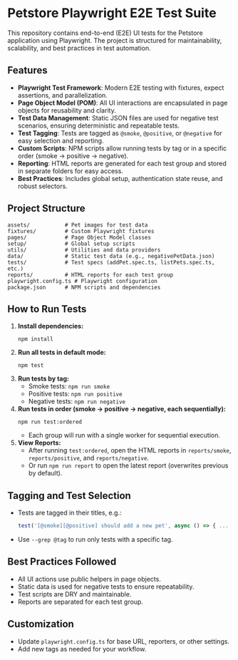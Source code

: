 # Petstore Playwright E2E Test Suite

This repository contains end-to-end (E2E) UI tests for the Petstore application using Playwright. The project is structured for maintainability, scalability, and best practices in test automation.

## Features
- **Playwright Test Framework**: Modern E2E testing with fixtures, expect assertions, and parallelization.
- **Page Object Model (POM)**: All UI interactions are encapsulated in page objects for reusability and clarity.
- **Test Data Management**: Static JSON files are used for negative test scenarios, ensuring deterministic and repeatable tests.
- **Test Tagging**: Tests are tagged as `@smoke`, `@positive`, or `@negative` for easy selection and reporting.
- **Custom Scripts**: NPM scripts allow running tests by tag or in a specific order (smoke → positive → negative).
- **Reporting**: HTML reports are generated for each test group and stored in separate folders for easy access.
- **Best Practices**: Includes global setup, authentication state reuse, and robust selectors.

## Project Structure
```
assets/           # Pet images for test data
fixtures/         # Custom Playwright fixtures
pages/            # Page Object Model classes
setup/            # Global setup scripts
utils/            # Utilities and data providers
data/             # Static test data (e.g., negativePetData.json)
tests/            # Test specs (addPet.spec.ts, listPets.spec.ts, etc.)
reports/          # HTML reports for each test group
playwright.config.ts # Playwright configuration
package.json      # NPM scripts and dependencies
```

## How to Run Tests
1. **Install dependencies:**
   ```
   npm install
   ```
2. **Run all tests in default mode:**
   ```
   npm test
   ```
3. **Run tests by tag:**
   - Smoke tests: `npm run smoke`
   - Positive tests: `npm run positive`
   - Negative tests: `npm run negative`
4. **Run tests in order (smoke → positive → negative, each sequentially):**
   ```
   npm run test:ordered
   ```
   - Each group will run with a single worker for sequential execution.
5. **View Reports:**
   - After running `test:ordered`, open the HTML reports in `reports/smoke`, `reports/positive`, and `reports/negative`.
   - Or run `npm run report` to open the latest report (overwrites previous by default).

## Tagging and Test Selection
- Tests are tagged in their titles, e.g.:
  ```js
  test('[@smoke][@positive] should add a new pet', async () => { ... })
  ```
- Use `--grep @tag` to run only tests with a specific tag.

## Best Practices Followed
- All UI actions use public helpers in page objects.
- Static data is used for negative tests to ensure repeatability.
- Test scripts are DRY and maintainable.
- Reports are separated for each test group.

## Customization
- Update `playwright.config.ts` for base URL, reporters, or other settings.
- Add new tags as needed for your workflow.

